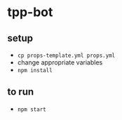 # tpp-bot

## setup
- `cp props-template.yml props.yml`
- change appropriate variables
- `npm install`

## to run
- `npm start`
